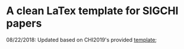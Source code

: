 # A clean LaTex template for SIGCHI papers
08/22/2018: Updated based on CHI2019's provided [template](http://chi2019.acm.org/authors/chi-proceedings-format/);
